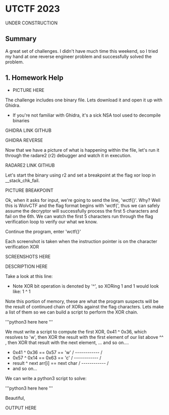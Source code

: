 # UTCTF 2023

UNDER CONSTRUCTION

## Summary
A great set of challenges. I didn't have much time this weekend, so I tried my hand at one reverse engineer problem and successfully solved the problem.

## 1. Homework Help

* PICTURE HERE

The challenge includes one binary file. Lets download it and open it up with Ghidra. 

* If you're not familiar with Ghidra, it's a sick NSA tool used to decompile binaries

GHIDRA LINK GITHUB

GHIDRA REVERSE



Now that we have a picture of what is happening within the file, let's run it through the radare2 (r2) debugger and watch it in execution. 

RADARE2 LINK GITHUB

Let's start the binary using r2 and set a breakpoint at the flag xor loop in __stack_chk_fail. 

PICTURE BREAKPOINT

Ok, when it asks for input, we're going to send the line, 'wctf{}'. Why? Well this is WolvCTF and the flag format begins with 'wctf{', thus we can safely assume the decryptor will successfully process the first 5 characters and fail on the 6th. We can watch the first 5 characters run through the flag verification loop to verify our what we know. 

Continue the program, enter 'wctf{}'

Each screenshot is taken when the instruction pointer is on the character verification XOR

SCREENSHOTS HERE

DESCRIPTION HERE

Take a look at this line:


* Note XOR bit operation is denoted by '^', so XORing 1 and 1 would look like: 1 ^ 1  

Note this portion of memory, these are what the program suspects will be the result of continued chain of XORs against the flag characters. Lets make a list of them so we can build a script to perform the XOR chain. 

'''python3
here here
'''

We must write a script to compute the first XOR, 0x41 ^ 0x36, which resolves to 'w', then XOR the result with the first element of our list above ^^ , then XOR that result with the next element, ... and so on....

* 0x41 ^ 0x36 == 0x57 == 'w'
                  /
      ------------
    /
* 0x57 ^ 0x14 == 0x63 == 'c'
                  /
      ------------
    /
* result ^ next arr[i] == next char
                  /
      ------------
    /
* and so on...

We can write a python3 script to solve:

'''python3
here here
'''

Beautiful,

OUTPUT HERE







